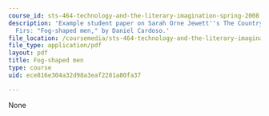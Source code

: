```yaml
---
course_id: sts-464-technology-and-the-literary-imagination-spring-2008
description: 'Example student paper on Sarah Orne Jewett''s The Country of the Pointed
  Firs: "Fog-shaped men," by Daniel Cardoso.'
file_location: /coursemedia/sts-464-technology-and-the-literary-imagination-spring-2008/ece816e304a32d98a3eaf2281a80fa37_dcardoso_wk9.pdf
file_type: application/pdf
layout: pdf
title: Fog-shaped men
type: course
uid: ece816e304a32d98a3eaf2281a80fa37

---
```

None